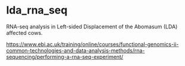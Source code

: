 # lda_rna_seq
 RNA-seq analysis in Left-sided Displacement of the Abomasum (LDA) affected cows.

https://www.ebi.ac.uk/training/online/courses/functional-genomics-ii-common-technologies-and-data-analysis-methods/rna-sequencing/performing-a-rna-seq-experiment/